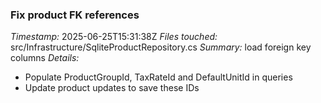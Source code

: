 ### Fix product FK references
*Timestamp:* 2025-06-25T15:31:38Z
*Files touched:* src/Infrastructure/SqliteProductRepository.cs
*Summary:* load foreign key columns
*Details:*
- Populate ProductGroupId, TaxRateId and DefaultUnitId in queries
- Update product updates to save these IDs
